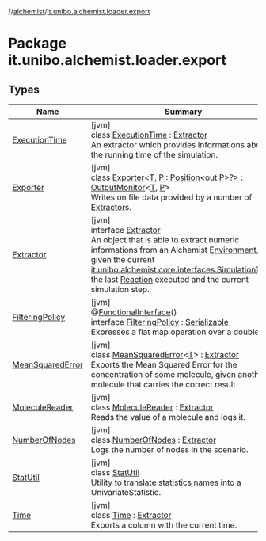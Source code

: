 //[alchemist](../../index.md)/[it.unibo.alchemist.loader.export](index.md)

# Package it.unibo.alchemist.loader.export

## Types

| Name | Summary |
|---|---|
| [ExecutionTime](-execution-time/index.md) | [jvm]<br>class [ExecutionTime](-execution-time/index.md) : [Extractor](-extractor/index.md)<br>An extractor which provides informations about the running time of the simulation. |
| [Exporter](-exporter/index.md) | [jvm]<br>class [Exporter](-exporter/index.md)<[T](-exporter/index.md), [P](-exporter/index.md) : [Position](../it.unibo.alchemist.model.interfaces/-position/index.md)<out [P](../it.unibo.alchemist.loader.shapes/-rectangle/index.md)>?> : [OutputMonitor](../it.unibo.alchemist.boundary.interfaces/-output-monitor/index.md)<[T](-mean-squared-error/index.md), [P](../it.unibo.alchemist.loader.shapes/-rectangle/index.md)> <br>Writes on file data provided by a number of [Extractor](-extractor/index.md)s. |
| [Extractor](-extractor/index.md) | [jvm]<br>interface [Extractor](-extractor/index.md)<br>An object that is able to extract numeric informations from an Alchemist [Environment](../it.unibo.alchemist.model.interfaces/-environment/index.md), given the current [it.unibo.alchemist.core.interfaces.Simulation](../it.unibo.alchemist.core.interfaces/-simulation/index.md)[Time](../it.unibo.alchemist.model.interfaces/-time/index.md), the last [Reaction](../it.unibo.alchemist.model.interfaces/-reaction/index.md) executed and the current simulation step. |
| [FilteringPolicy](-filtering-policy/index.md) | [jvm]<br>@[FunctionalInterface](https://docs.oracle.com/javase/8/docs/api/java/lang/FunctionalInterface.html)()<br>interface [FilteringPolicy](-filtering-policy/index.md) : [Serializable](https://docs.oracle.com/javase/8/docs/api/java/io/Serializable.html)<br>Expresses a flat map operation over a double. |
| [MeanSquaredError](-mean-squared-error/index.md) | [jvm]<br>class [MeanSquaredError](-mean-squared-error/index.md)<[T](-mean-squared-error/index.md)> : [Extractor](-extractor/index.md)<br>Exports the Mean Squared Error for the concentration of some molecule, given another molecule that carries the correct result. |
| [MoleculeReader](-molecule-reader/index.md) | [jvm]<br>class [MoleculeReader](-molecule-reader/index.md) : [Extractor](-extractor/index.md)<br>Reads the value of a molecule and logs it. |
| [NumberOfNodes](-number-of-nodes/index.md) | [jvm]<br>class [NumberOfNodes](-number-of-nodes/index.md) : [Extractor](-extractor/index.md)<br>Logs the number of nodes in the scenario. |
| [StatUtil](-stat-util/index.md) | [jvm]<br>class [StatUtil](-stat-util/index.md)<br>Utility to translate statistics names into a UnivariateStatistic. |
| [Time](-time/index.md) | [jvm]<br>class [Time](-time/index.md) : [Extractor](-extractor/index.md)<br>Exports a column with the current time. |
